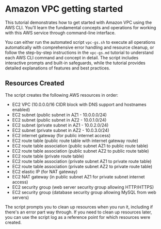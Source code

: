 # Amazon VPC getting started

This tutorial demonstrates how to get started with Amazon VPC using the AWS CLI. You'll learn the fundamental concepts and operations for working with this AWS service through command-line interface.

You can either run the automated script `vpc-gs.sh` to execute all operations automatically with comprehensive error handling and resource cleanup, or follow the step-by-step instructions in the `vpc-gs.md` tutorial to understand each AWS CLI command and concept in detail. The script includes interactive prompts and built-in safeguards, while the tutorial provides detailed explanations of features and best practices.

## Resources Created

The script creates the following AWS resources in order:

- EC2 VPC (10.0.0.0/16 CIDR block with DNS support and hostnames enabled)
- EC2 subnet (public subnet in AZ1 - 10.0.0.0/24)
- EC2 subnet (public subnet in AZ2 - 10.0.1.0/24)
- EC2 subnet (private subnet in AZ1 - 10.0.2.0/24)
- EC2 subnet (private subnet in AZ2 - 10.0.3.0/24)
- EC2 internet gateway (for public internet access)
- EC2 route table (public route table with internet gateway route)
- EC2 route table association (public subnet AZ1 to public route table)
- EC2 route table association (public subnet AZ2 to public route table)
- EC2 route table (private route table)
- EC2 route table association (private subnet AZ1 to private route table)
- EC2 route table association (private subnet AZ2 to private route table)
- EC2 elastic IP (for NAT gateway)
- EC2 NAT gateway (in public subnet AZ1 for private subnet internet access)
- EC2 security group (web server security group allowing HTTP/HTTPS)
- EC2 security group (database security group allowing MySQL from web servers)

The script prompts you to clean up resources when you run it, including if there's an error part way through. If you need to clean up resources later, you can use the script log as a reference point for which resources were created.